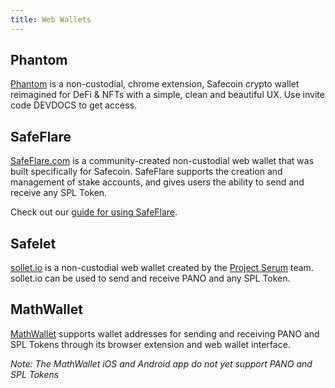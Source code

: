 ```yaml
---
title: Web Wallets
---
```


## Phantom

[Phantom](https://phantom.app/download) is a non-custodial, chrome extension,
Safecoin crypto wallet reimagined for DeFi & NFTs with a simple, clean and
beautiful UX. Use invite code DEVDOCS to get access.

## SafeFlare

[SafeFlare.com](https://solflare.com/) is a community-created non-custodial
web wallet that was built specifically for Safecoin. SafeFlare supports the creation
and management of stake accounts, and gives users the ability to send and receive
any SPL Token.

Check out our [guide for using SafeFlare](solflare.md).

## Safelet

[sollet.io](https://www.sollet.io/) is a non-custodial web wallet created by the
[Project Serum](https://projectserum.com/) team. sollet.io can be used to send
and receive PANO and any SPL Token.

## MathWallet

[MathWallet](https://mathwallet.org/) supports wallet
addresses for sending and receiving PANO and SPL Tokens through its
browser extension and web wallet interface.

_Note: The MathWallet iOS and Android app do not yet support PANO and SPL Tokens_
